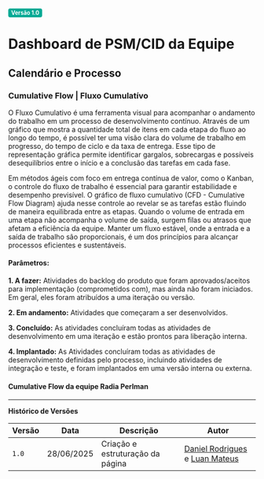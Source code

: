 <span style="background-color:#00aa95; color:white; font-size:0.8em; font-weight: bold; padding:2px 6px; border-radius:4px;">Versão 1.0</span>

# Dashboard de PSM/CID da Equipe

## Calendário e Processo
### Cumulative Flow | Fluxo Cumulatívo

O Fluxo Cumulativo é uma ferramenta visual para acompanhar o andamento do trabalho em um processo de desenvolvimento contínuo. Através de um gráfico que mostra a quantidade total de itens em cada etapa do fluxo ao longo do tempo, é possível ter uma visão clara do volume de trabalho em progresso, do tempo de ciclo e da taxa de entrega. Esse tipo de representação gráfica permite identificar gargalos, sobrecargas e possíveis desequilíbrios entre o início e a conclusão das tarefas em cada fase.

Em métodos ágeis com foco em entrega contínua de valor, como o Kanban, o controle do fluxo de trabalho é essencial para garantir estabilidade e desempenho previsível. O gráfico de fluxo cumulativo (CFD - Cumulative Flow Diagram) ajuda nesse controle ao revelar se as tarefas estão fluindo de maneira equilibrada entre as etapas. Quando o volume de entrada em uma etapa não acompanha o volume de saída, surgem filas ou atrasos que afetam a eficiência da equipe. Manter um fluxo estável, onde a entrada e a saída de trabalho são proporcionais, é um dos princípios para alcançar processos eficientes e sustentáveis.

#### Parâmetros:

**1. A fazer:** Atividades do backlog do produto que foram aprovados/aceitos para implementação (comprometidos com), mas ainda não foram iniciados. Em geral, eles foram atribuídos a uma iteração ou versão.

**2. Em andamento:** Atividades que começaram a ser desenvolvidos.

**3. Concluído:** As atividades concluíram todas as atividades de desenvolvimento em uma iteração e estão prontos para liberação interna.

**4. Implantado:** As Atividades concluíram todas as atividades de desenvolvimento definidas pelo processo, incluindo atividades de integração e teste, e foram implantados em uma versão interna ou externa.

#### Cumulative Flow da equipe Radia Perlman

<canvas id="myChart" width="400" height="200"></canvas>

<script src="https://cdn.jsdelivr.net/npm/chart.js"></script>
<script>
  // Função para gerar as datas no formato DD/MM/AAAA
  function gerarDatas(inicio, fim) {
    const datas = [];
    let atual = new Date(inicio);
    const dataFim = new Date(fim);
    while (atual <= dataFim) {
      const dia = String(atual.getDate()).padStart(2, '0');
      const mes = String(atual.getMonth() + 1).padStart(2, '0');
      const ano = atual.getFullYear();
      datas.push(`${dia}/${mes}/${ano}`);
      atual.setDate(atual.getDate() + 1);
    }
    return datas;
  }
  // Data de início e data atual
  const labels = gerarDatas('2025-06-25', new Date());
  const ctx = document.getElementById('myChart').getContext('2d');
  const myChart = new Chart(ctx, {
      type: 'line',
      data: {
          labels: labels,
          datasets: [{
              label: 'Implantado',
              data: [0, 0, 0, 0],
              borderColor: 'rgb(20, 8, 128)',
              backgroundColor: 'rgba(20, 8, 128, 0.74)',
              fill: true
          }, {
              label: 'Completo',
              data: [0, 0, 0, 0],
              borderColor: 'rgb(158, 3, 3)',
              backgroundColor: 'rgba(158, 3, 3, 0.74)',
              fill: true
          }, {
              label: 'Em Progresso',
              data: [0, 3, 3, 3],
              borderColor: 'rgb(182, 194, 75)',
              backgroundColor: 'rgba(182, 194, 75, 0.74)',
              fill: true
          }, {
              label: 'Para Fazer',
              data: [3, 0, 0, 0],
              borderColor: 'rgb(36, 93, 155)',
              backgroundColor: 'rgba(36, 94, 155, 0.74)',
              fill: true
          }]
      },
    options: {
      responsive: true,
        interaction: {
          mode: 'index',
          intersect: false,
        },
        stacked: true,
        plugins: {
          title: {
            display: true,
            text: 'Cumulative Flow - Radia Perlman'
          }
        },
        scales: {
          x: {
            stacked: true
          },
          y: {
            stacked: true,
            beginAtZero: true
          }
        }
    }
  });
</script>
---

**Histórico de Versões**

| **Versão** | **Data**   | **Descrição**                    | **Autor**                                                                                         |
| ---------- | ---------- | -------------------------------- | ------------------------------------------------------------------------------------------------- |
| `1.0`      | 28/06/2025 | Criação e estruturação da página | [Daniel Rodrigues](https://github.com/DanielRogs) e [Luan Mateus](https://github.com/luanduartee) |
